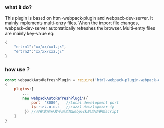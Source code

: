 ### what it do?
This plugin is based on html-webpack-plugin and webpack-dev-server. It mainly implements multi-entry files. When the import file changes, webpack-dev-server automatically refreshes the browser.
Multi-entry files are mainly key-value 
eq:
```js
{
    "entrn1":"xx/xx/xx1.js",
    "entrn2":"xx/xx/xx2.js"
}
```

### how use？
```js
const webpackAutoRefreshPlugin = require('html-webpack-plugin-webpack-dev-server');
{
    plugins:[
        ...
        new webpackAutoRefreshPlugin({ 
            port: '8080',   //Local development port
            ip:'127.0.0.1'  //Local development ip
         }) //只在本地开发手动添加webpack的自动更新script
    ]
}
```

